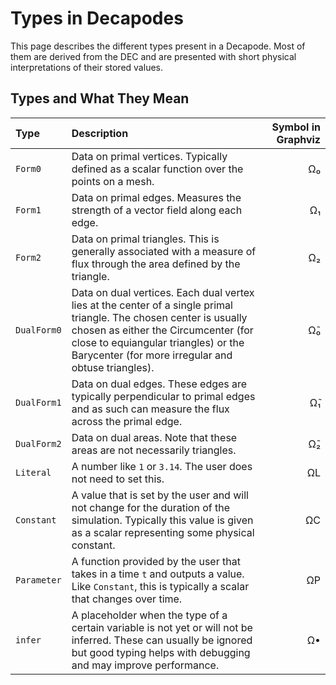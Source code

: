 # Types in Decapodes

This page describes the different types present in a Decapode. Most of them are derived from the DEC and are presented with short physical interpretations of their stored values.

## Types and What They Mean

| Type      | Description | Symbol in Graphviz  |
| :-------   | :-----       | -------: |
| `Form0`     | Data on primal vertices. Typically defined as a scalar function over the points on a mesh. | Ω₀|
| `Form1`     | Data on primal edges. Measures the strength of a vector field along each edge. | Ω₁|
| `Form2`     | Data on primal triangles. This is generally associated with a measure of flux through the area defined by the triangle. | Ω₂|
| `DualForm0` | Data on dual vertices. Each dual vertex lies at the center of a single primal triangle. The chosen center is usually chosen as either the Circumcenter (for close to equiangular triangles) or the Barycenter (for more irregular and obtuse triangles). | Ω̃₀|
| `DualForm1` | Data on dual edges. These edges are typically perpendicular to primal edges and as such can measure the flux across the primal edge. | Ω̃₁|
| `DualForm2` | Data on dual areas. Note that these areas are not necessarily triangles. | Ω̃₂|
| `Literal`   | A number like `1` or `3.14`. The user does not need to set this. | ΩL|
| `Constant`  | A value that is set by the user and will not change for the duration of the simulation. Typically this value is given as a scalar representing some physical constant. | ΩC|
| `Parameter` | A function provided by the user that takes in a time `t` and outputs a value. Like `Constant`, this is typically a scalar that changes over time. | ΩP|
| `infer` | A placeholder when the type of a certain variable is not yet or will not be inferred. These can usually be ignored but good typing helps with debugging and may improve performance. | Ω• |
